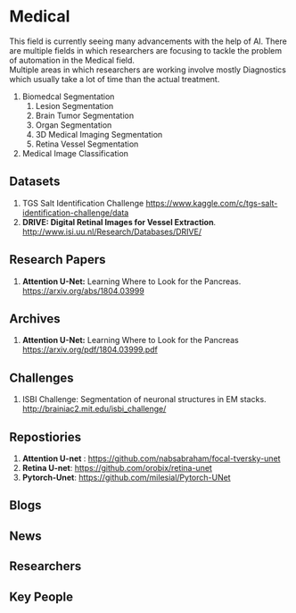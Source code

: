# Medical 
This field is currently seeing many advancements with the help of AI. There are multiple fields in which researchers are focusing to tackle the problem of automation in the Medical field. <br/>
Multiple areas in which researchers are working involve mostly Diagnostics which usually take a lot of time than the actual treatment.<br/>
1. Biomedcal Segmentation 
    1. Lesion Segmentation 
    2. Brain Tumor Segmentation 
    3. Organ Segmentation 
    4. 3D Medical Imaging Segmentation
    5. Retina Vessel Segmentation
2. Medical Image Classification 

## Datasets
1. TGS Salt Identification Challenge https://www.kaggle.com/c/tgs-salt-identification-challenge/data
2. **DRIVE: Digital Retinal Images for Vessel Extraction**. http://www.isi.uu.nl/Research/Databases/DRIVE/

## Research Papers
1. **Attention U-Net:** Learning Where to Look for the Pancreas. https://arxiv.org/abs/1804.03999

## Archives
1. **Attention U-Net:** Learning Where to Look for the Pancreas https://arxiv.org/pdf/1804.03999.pdf
## Challenges
1. ISBI Challenge: Segmentation of neuronal structures in EM stacks. http://brainiac2.mit.edu/isbi_challenge/
## Repostiories
1. **Attention U-net** : https://github.com/nabsabraham/focal-tversky-unet
2. **Retina U-net**: https://github.com/orobix/retina-unet
3. **Pytorch-Unet**: https://github.com/milesial/Pytorch-UNet
## Blogs
## News
## Researchers
## Key People

